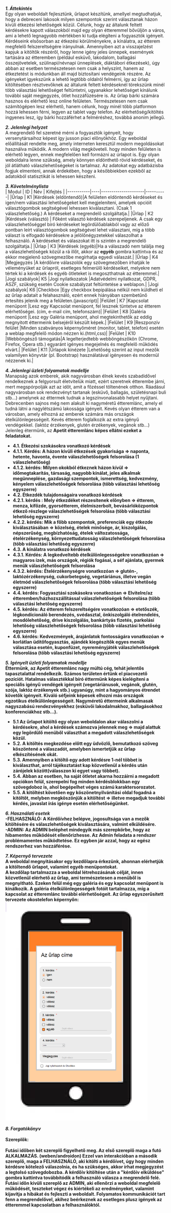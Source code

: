 ***1. Áttekintés***<br>
Egy olyan weboldalt fejlesztünk, űrlapot készítünk, amellyel megtudhatjuk, hogy a debreceni lakosok milyen szempontok szerint választanak házon kívüli étkezési lehetőségek közül. Célunk, hogy az általunk feltett kérdésekre kapott válaszokból majd egy olyan étteremmel bővüljön a város, ami a lehető legnagyobb mértékben ki tudja elégíteni a fogyasztók igényeit. Kérdéseink elsősorban az étkezési körülményekre, a kínálatra, az étterem megfelelő felszereltségére irányulnak. Amennyiben azt a visszajelzést kapjuk a kitöltők részéről, hogy lenne igény jeles ünnepek, események tartására az étteremben (például esküvő, lakodalom, ballagási összejövetelek, szülinapi/névnapi ünneplések, diáktábori étkezések), úgy abban az esetben természetesen nem csak a helyszínt, hanem az étkeztetést is módunkban áll majd biztosítani vendégeink részére. Az igényeket igyekszünk a lehető legtöbb oldalról felmérni, így az űrlap kitöltésében résztvevőknek az általunk feltett kérdéseknél törekszünk minél több választási lehetőséget feltüntetni, ugyanakkor lehetőséget kínálunk további saját megjegyzés, ötlet hozzáfűzésére is. Az űrlap bárki számára hasznos és elérhető lesz online felületen. Természetesen nem csak számítógépen lesz elérhető, hanem célunk, hogy minél több platformon hozzá lehessen férni, legyen az tablet vagy telefon. Az elérhetőség/kitöltés ingyenes lesz, így bárki hozzáférhet a felméréshez, továbbá anonim jellegű.

***2. Jelenlegi helyzet***<br>
A megrendelő fel szeretné mérni a fogyasztók igényeit, hogy versenytársaihoz képest így jusson piaci előnyökhöz. Egy weboldal előállítását rendelte meg, amely interneten keresztül modern megoldásokat használva működik. A modern világ megköveteli. hogy minden felületen is elérhető legyen, ennek megfelelően kell formázni az úrlapot is. Egy olyan weboldalra lenne szükség, amely könnyen eldönthető rövid kérdéseket, és jól átlátható válaszlehetőségeket is tartalmaz. Az adatokat egy adatbázisba fogjuk elmenteni, annak érdekében, hogy a későbbiekben ezekből az adatokból statisztikát is lehessen készíteni.

***3. Követelménylista***<br>
|   Modul   | ID |         Név         | Kifejtés |
|-----------|----|---------------------|----------|
|Űrlap         | K1 |Kérdések (eldöntendő)|A felületen eldöntendő kérdéseket és igen/nem választási lehetőségeket kell megjeleníteni, amelyek opcióit választógombok segítségével lehessen kiválasztani. (Csak 1 válaszlehetőség.) A kérdéseket a megrendelő szolgáltatja.|
|Űrlap         | K2 |Kérdések (választó)  | Főként választó kérdések szerepeljenek. A csak egy válaszlehetőséggel bíró kérdéseket legördülőablakból vagy az előző pontban leírt választógombok segítségével lehet választani, míg a több választ is elfogadó kérdésekre a jelölőnégyzetekkel válaszolhat a felhasználó. A kérdéseket és válaszokat itt is szintén a megrendelő szolgáltatja.|
|Űrlap         | K3 |Kérdések (egyéb)|Ha a válaszadó nem találja meg a válaszlehetőségek közül a rá illőt, akkor az <b>egyéb</b> gombra kattintva és az ekkor megjelenő szövegmezőbe megírhatja egyedi válaszát.|
|Űrlap         | K4 |Megjegyzés           |A kérdőívre válaszolók egy szövegmezőben írhatják le véleményüket az űrlapról, esetleges felmerülő kérdéseiket, melyekre nem tértek ki a kérdések és egyéb ötleteket is megoszthatnak az étteremmel.|
|Jogi szabályok| K5 |Jogi nyilatkozatok   |Adatvédelmi nyilatkozat, GDPR, ASZF, szükség esetén Cookie szabályzat feltüntetése a weblapon.|
|Jogi szabályok| K6 |Checkbox             |Egy checkbox bepipálása nélkül nem küldheti el az űrlap adatait a felahasználó, ezért ennek hiányában szembetűnő értesítés jelenik meg a felületen.(javascript)|
|Felület       | K7 |Kapcsolat menüpont   |Lesz egy Kapcsolat menüpont, fel lesznek tüntetve az étterem elérhetőségei. (cím, e-mail cím, telefonszám)|
|Felület       | K8 |Galéria menüpont   |Lesz egy Galéria menüpont, ahol megtekinthetők az eddig megnyitott éttermeink belsejéről készült képek.|
|Felület       | K9 |Reszponzív felület   |Minden szabványos képernyőméret (monitor, tablet, telefon) esetén a weblap megfelelő módon nézzen ki.(html,css)|
|Felület       | K10 |Webböngésző támogatás|A legelterjedtebb webböngészőkön (Chrome, Firefox, Opera stb.) egyaránt igényes megejelnés és megfelelő működés elvárt.|
|Felület       | K11 |Űrlapok kinézete     |Lehetőség szerint az input mezők valamilyen könyvtár (pl. Bootstrap) használatával igényesen és modernül nézzenek ki.|

***4. Jelenlegi üzleti folyamatok modellje***<br>
Manapság azok emberek, akik nagyvárosban élnek kevés szabadidővel rendelkeznek a felgyorsult életvitelük miatt, ezért szeretnek étterembe járni, mert  megspórpolják azt az időt, amit a főzéssel töltenének otthon. Ráadásul nagyvárosban sok rendezvényt tartanak (esküvő, ballagás, születésnapi buli stb...) amelynek az éttermek tudnak a legszínvonalasabb helyet nyűjtani. Debrecenben sajnos még nem alakult ki nagyméretű étteremlánc, amely el tudná látni a nagylétszámú lakossága igényeit. Kevés olyan étterem van a városban, amely elhozná az emberek számára más országok ételkülönlegességeit. Kevés étterem foglalkozik az extra igényű vendégekkel. (laktóz érzékenyek, glutén érzékenyek, vegánok stb...) Jelenleg étermünk, az <b>Apetit étteremlánc<b> képes ellátni ezeket a feladatokat.<br>
 
- 4.1. Étkezési szokásokra vonatkozó kérdések
- 4.1.1. Kérdés: A házon kívüli étkezések gyakorisága => naponta, hetente, havonta, évente válaszlehetőségek felsorolása (1 válaszlehetőség)
- 4.1.2. kérdés: Milyen okokból étkeznek házon kívül => időmegtakarítás, társaság, nagyobb kínálat, jeles alkalmak megünneplése, gazdasági szempontok, ismerettség, kedvezmény, kényelem válaszlehetőségek felsorolása (több választási lehetőség egyszerre)
- 4.2. Étkezdék tulajdonságaira vonatkozó kérdések
- 4.2.1. kérdés : Mely étkezdéket részesítenek előnyben => étterem, menza, kifőzde, gyorsétterem, élelmiszerbolt, bevásárlóközpontok étkező részlege válaszlehetőségek felsorolása (több választási lehetőség egyszerre)
- 4.2.2. kérdés: Mik a főbb szempontok, preferenciák egy étkezde kiválasztásában => közelség, ételek minősége, ár, kiszolgálás, népszerűség, megbízhatóság, ételek változatossága, ételérzékenység, környezettudatosság válaszlehetőségek felsorolása (több választási lehetőség egyszerre)
- 4.3. A kínálatra vonatkozó kérdések
- 4.3.1. Kérdés: A legkedveltebb ételkülönlegességekre vonatkozóan => magyaros ízek, más országok, régiók fogásai, a séf ajánlata, gyermek menük válaszlehetőségek felsorolása
- 4.3.2. kérdés: Ételérzékenységre vonatkozóan => glutén-, laktózérzékenység, cukorbetegség, vegetáriánus, illetve vegán életmód válaszlehetőségek felsorolása (több választási lehetőség egyszerre)
- 4.4. kérdés: Fogyasztási szokásokra vonatkozóan => Elvitelre/az étteremben/házhozszállítással válaszlehetőségek felsorolása (több választási lehetőség egyszerre)
- 4.5. kérdés: Az étterem felszereltségére vonatkozóan => etetőszék, légkondícionáló berendezés, svédasztal, önkiszolgáló ételrendelés, mosdólehetőség, drive kiszolgálás, bankártyás fizetés, parkolási lehetőség válaszlehetőségek felsorolása (több választási lehetőség egyszerre)
- 4.6. kérdés: Kedvezmények, árajánlatok fontosságára vonatkozóan => korlátlan üdítőfogyasztás, ajándék kiegészítők egyes menük választása esetén, kuponfüzet, nyereményjáték válaszlehetőségek felsorolása (több választási lehetőség egyszerre)
  
***5. Igényelt üzleti folyamatok modellje***<br>
Éttermünk, az Apetit étteremlánc nagy múltú cég, tehát jelentős tapasztalattal rendelkezik. Számos területen értünk el piacvezető pozíciót. Hatalmas választékkal bíró éttermünk képes kielégíteni a speciális igényű vendégek igényeit (vegetáriánusok, vegánok, glutén, szója, laktóz érzékenyek stb.) ugyanúgy, mint a hagyományos étrendet követők igényeit.
Kiváló séfjeink képesek elhozni más országok egzotikus ételkülönlegességeit. Nagyméretű éttermeink alkalmasak nagyszabású rendezvényekhez (esküvői lakodalmakhoz, ballagásokhoz konferenciákhoz stb...).<br>
 
- 5.1 Az űrlapot kitöltő egy olyan weboldalon akar válaszolni a kérdésekre, ahol a kérdések számozva jelennek meg => majd alattuk egy legördülő menüből választhat a megadott válaszlehetőségek közül.
- 5.2. A kitöltés megkezdése előtt egy üdvözlő, bemutatkozó szöveg köszöntené a válaszadót, amelyben ismertetjük az űrlap elkészítésének okát.
- 5.3. Amennyiben a kitöltő egy adott kérdésre 1-nél többet is kiválaszthat, arról tájékoztatást kap közvetlenül a kérdés után zárójelek között(válasszon ki egyet vagy többet).
- 5.4. Abban az esetben, ha saját ötletet akarna hozzáírni a megadott opciókon felül, szerepelni fog minden kérdésblokkban egy szövegdoboz is, ahol begépelhet véges számú karaktersorozatot.
- 5.5. A kitöltést követően egy köszönetnyilvánítási oldal fogadná a kitöltőt, melyben megköszönjük a kitöltést => illetve megadjuk további kérdés, javaslat írás igénye esetén elérhetőségünket.
  

***6. Használati esetek***<br>
-FELHASZNÁLÓ: A Kérdőívhez belépve, jogosultsága van a mezők kitöltésére és válaszlehetőségek kiválasztására, valmint elküldésére.<br>
-ADMIN: Az ADMIN beléphet mindegyik más szerepkörbe,
hogy az hibamentes működését ellenőrizhesse. Az Admin
feladata a rendszer problémamentes működtetése. Ez egyben jár azzal,
hogy az egész rendszerhez van hozzáférése.

***7. Képernyő tervezete***<br>
A weboldal megnyitásakor egy kezdőlapra érkezünk, ahonnan elérhetjük a kitöltendő űrlapot, valamint egyéb menüpontokat.<br> 
A kezdőlap tartalmazza a weboldal létrehozásának célját, innen közvetlenül elérhető az űrlap, ami természetesen a menüből is megnyitható.
Ezeken felül még egy galéria és egy kapcsolat menüpont is kínálkozik. A galéria ételkülönlegességek fotóit tartalmazza, míg a kapcsolat az étteremlánc további elérhetőségeit. 
Az űrlap egyszerűsített tervezete okostelefon képernyőn:<br>
<img src="images/mini-project.png" data-canonical-src="images/mini-project.png" width="445" height="681" />

 
 ***8. Forgatókönyv***<br><br>
 **Szereplők:**<br><br>
Futási időben két szereplő figyelhető meg. Az
első szereplő maga a futó ALKALMAZÁS. (weben/androidon)
Ezzel van interakcióban a második szereplő, maga a FELHASZNÁLÓ, aki kitölti a kérdőívet, úgy hogy minden kérdésre kötelező válaszolnia, és ha szükséges, akkor írhat megjegyzést a legtolsó szövegdobozba. A kérdőív kitöltése után a "kérdőív elküldése" gombra kattintva továbbítódik a felhasználó válasza a megrendelő felé.<br>
Futási időn kívüli szereplő az ADMIN, aki ellenőrzi a weboldal megfelelő működését, teszteket végez és kiértékeli az eredményeket, valamint kijavítja a hibákat és fejleszti a weboldalt. Folyamatos kommunikációt tart fenn a megrendelővel, akihez beérkeznek az esetleges plusz igények az étteremmel kapcsolatban a felhasználóktól.
